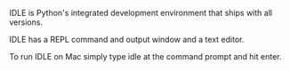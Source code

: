 IDLE is Python's integrated development environment that ships with all versions.

IDLE has a REPL command and output window and a text editor.

To run IDLE on Mac simply type idle at the command prompt and hit enter.
